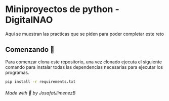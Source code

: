 # Miniproyectos de python - DigitalNAO

Aqui se muestran las practicas que se piden para poder completar este reto

## Comenzando :rocket:
Para comenzar clona este repositorio, una vez clonado ejecuta el siguiente comando para instalar todas las dependencias necesarias para ejecutar los programas.

```bash
pip install -r requirements.txt
```


###### Made with :sparkling_heart: by JosafatJimenezB
